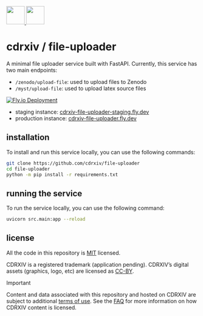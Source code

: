 <p align='left'>
  <a href='https://cdrxiv.org/#gh-light-mode-only'>
    <img
      src='https://avatars.githubusercontent.com/u/169473259?s=400&u=71ee6cf9499fb57b602af2c8467ad9a8f98a1042&v=4'
      height='48px'
    />
  </a>
  <a href='https://cdrxiv.org/#gh-dark-mode-only'>
    <img
      src='https://avatars.githubusercontent.com/u/169473259?s=400&u=71ee6cf9499fb57b602af2c8467ad9a8f98a1042&v=4'
      height='48px'
    />
  </a>
</p>

# cdrxiv / file-uploader

A minimal file uploader service built with FastAPI. Currently, this service has two main endpoints:

- `/zenodo/upload-file`: used to upload files to Zenodo
- `/myst/upload-file`: used to upload latex source files

[![Fly.io Deployment](https://github.com/cdrxiv/file-uploader/actions/workflows/fly.yml/badge.svg)](https://github.com/cdrxiv/file-uploader/actions/workflows/fly.yml)

- staging instance: [cdrxiv-file-uploader-staging.fly.dev](https://cdrxiv-file-uploader-staging.fly.dev/docs)
- production instance: [cdrxiv-file-uploader.fly.dev](https://cdrxiv-file-uploader.fly.dev/docs)

## installation

To install and run this service locally, you can use the following commands:

```bash
git clone https://github.com/cdrxiv/file-uploader
cd file-uploader
python -m pip install -r requirements.txt
```

## running the service

To run the service locally, you can use the following command:

```bash
uvicorn src.main:app --reload
```

## license

All the code in this repository is [MIT](https://choosealicense.com/licenses/mit/) licensed.

CDRXIV is a registered trademark (application pending). CDRXIV’s digital assets (graphics, logo, etc) are licensed as [CC-BY](https://creativecommons.org/licenses/by/4.0/deed.en).

> [!IMPORTANT]
> Content and data associated with this repository and hosted on CDRXIV are subject to additional [terms of use](https://cdrxiv.org/terms-of-use). See the [FAQ](https://cdrxiv.org/about/faq) for more information on how CDRXIV content is licensed.
